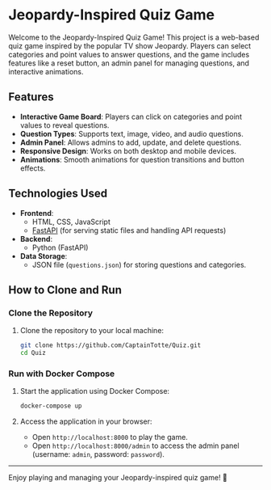 # Jeopardy-Inspired Quiz Game

Welcome to the Jeopardy-Inspired Quiz Game! This project is a web-based quiz game inspired by the popular TV show Jeopardy. Players can select categories and point values to answer questions, and the game includes features like a reset button, an admin panel for managing questions, and interactive animations.

## Features

- **Interactive Game Board**: Players can click on categories and point values to reveal questions.
- **Question Types**: Supports text, image, video, and audio questions.
- **Admin Panel**: Allows admins to add, update, and delete questions.
- **Responsive Design**: Works on both desktop and mobile devices.
- **Animations**: Smooth animations for question transitions and button effects.

## Technologies Used

- **Frontend**:
  - HTML, CSS, JavaScript
  - [FastAPI](https://fastapi.tiangolo.com/) (for serving static files and handling API requests)
- **Backend**:
  - Python (FastAPI)
- **Data Storage**:
  - JSON file (`questions.json`) for storing questions and categories.

## How to Clone and Run

### Clone the Repository

1. Clone the repository to your local machine:
   ```bash
   git clone https://github.com/CaptainTotte/Quiz.git
   cd Quiz
   ```

### Run with Docker Compose

1. Start the application using Docker Compose:
   ```bash
   docker-compose up
   ```

2. Access the application in your browser:
   - Open `http://localhost:8000` to play the game.
   - Open `http://localhost:8000/admin` to access the admin panel (username: `admin`, password: `password`).

---

Enjoy playing and managing your Jeopardy-inspired quiz game! 🎉
